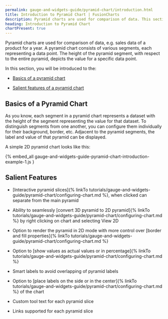 ```yaml
---
permalink: gauge-and-widgets-guide/pyramid-chart/introduction.html
title: Introduction to Pyramid Chart | FusionCharts
description: Pyramid charts are used for comparison of data. This section indroduces some basics of pyramid chart with some of its silent features
heading: Introduction to Pyramid Chart
chartPresent: true
---
```


Pyramid charts are used for comparison of data, e.g. sales data of a product for a year. A pyramid chart consists of various segments, each representing a data point. The height of the pyramid segment, with respect to the entire pyramid, depicts the value for a specific data point.

In this section, you will be introduced to the:

* <a href="{{ site.baseurl }}gauge-and-widgets-guide/pyramid-chart/introduction.html#basics-of-a-pyramid-chart">Basics of a pyramid chart</a>

* <a href="{{ site.baseurl }}gauge-and-widgets-guide/pyramid-chart/introduction.html#salient-features">Salient features of a pyramid chart</a>

## Basics of a Pyramid Chart

As you know, each segment in a pyramid chart represents a dataset with the height of the segment representing the value for that dataset. To distinguish segments from one another, you can configure them individually for their background, border, etc. Adjacent to the pyramid segments, the label and value of that pyramid can be displayed.

A simple 2D pyramid chart looks like this:

{% embed_all gauge-and-widgets-guide-pyramid-chart-introduction-example-1.js }

## Salient Features

* [Interactive pyramid slices]{% linkTo tutorials/gauge-and-widgets-guide/pyramid-chart/configuring-chart.md %}, when clicked can separate from the main pyramid

* Ability to seamlessly [convert 3D pyramid to 2D pyramid]{% linkTo tutorials/gauge-and-widgets-guide/pyramid-chart/configuring-chart.md %} by right clicking on chart and selecting View 2D

* Option to render the pyramid in 2D mode with more control over [border and fill properties]{% linkTo tutorials/gauge-and-widgets-guide/pyramid-chart/configuring-chart.md %}

* Option to [show values as actual values or in percentage]{% linkTo tutorials/gauge-and-widgets-guide/pyramid-chart/configuring-chart.md %}

* Smart labels to avoid overlapping of pyramid labels

* Option to [place labels on the side or in the center]{% linkTo tutorials/gauge-and-widgets-guide/pyramid-chart/configuring-chart.md %} of the chart

* Custom tool text for each pyramid slice

* Links supported for each pyramid slice